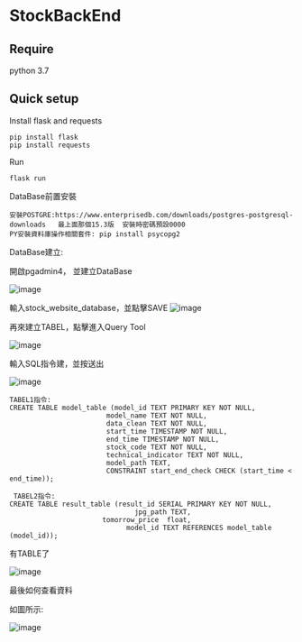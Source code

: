# StockBackEnd
## Require
python 3.7
## Quick setup
Install flask and requests
```
pip install flask
pip install requests
```
Run
```
flask run
```
DataBase前置安裝
```
安裝POSTGRE:https://www.enterprisedb.com/downloads/postgres-postgresql-downloads   最上面那個15.3版  安裝時密碼預設0000
PY安裝資料庫操作相關套件: pip install psycopg2
```
DataBase建立:

開啟pgadmin4， 並建立DataBase

![image](https://github.com/AgileStockWeb/StockBackEnd/assets/57141904/6a89d772-1b98-46fd-ad1b-ea63111f9dca)

輸入stock_website_database，並點擊SAVE
![image](https://github.com/AgileStockWeb/StockBackEnd/assets/57141904/c9a308c4-a323-4231-a34e-c076d2e124d8)

再來建立TABEL，點擊進入Query Tool

![image](https://github.com/AgileStockWeb/StockBackEnd/assets/57141904/856414a3-69d4-4957-b7ab-e0395245b68d)

輸入SQL指令建，並按送出

![image](https://github.com/AgileStockWeb/StockBackEnd/assets/57141904/ccc1ff95-4198-4467-bb09-d9083ed5c852)


```
TABEL1指令:
CREATE TABLE model_table (model_id TEXT PRIMARY KEY NOT NULL,
						model_name TEXT NOT NULL,
						data_clean TEXT NOT NULL,
					 	start_time TIMESTAMP NOT NULL,
						end_time TIMESTAMP NOT NULL,
						stock_code TEXT NOT NULL,
						technical_indicator TEXT NOT NULL,
						model_path TEXT,
						CONSTRAINT start_end_check CHECK (start_time < end_time));
 
 TABEL2指令:
CREATE TABLE result_table (result_id SERIAL PRIMARY KEY NOT NULL,
             			       jpg_path TEXT,
				       tomorrow_price  float,
               			     model_id TEXT REFERENCES model_table (model_id));
```
有TABLE了

![image](https://github.com/AgileStockWeb/StockBackEnd/assets/57141904/2e7e80ca-48d8-4d48-8a99-4f13a4b65bc2)

最後如何查看資料

如圖所示:

![image](https://github.com/AgileStockWeb/StockBackEnd/assets/57141904/ccd5cf4a-ac52-49c7-b1ce-43ccfc071b87)
